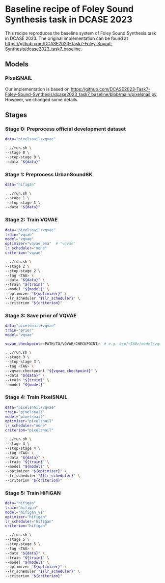 # Baseline recipe of Foley Sound Synthesis task in DCASE 2023

This recipe reproduces the baseline system of Foley Sound Synthesis task in DCASE 2023.
The original implementation can be found at https://github.com/DCASE2023-Task7-Foley-Sound-Synthesis/dcase2023_task7_baseline.

## Models

### PixelSNAIL

Our implementation is based on https://github.com/DCASE2023-Task7-Foley-Sound-Synthesis/dcase2023_task7_baseline/blob/main/pixelsnail.py. However, we changed some details.

## Stages

### Stage 0: Preprocess official development dataset

```sh
data="pixelsnail+vqvae"

. ./run.sh \
--stage 0 \
--stop-stage 0 \
--data "${data}"
```

### Stage 1: Preprocess UrbanSound8K

```sh
data="hifigan"

. ./run.sh \
--stage 1 \
--stop-stage 1 \
--data "${data}"
```

### Stage 2: Train VQVAE

```sh
data="pixelsnail+vqvae"
train="vqvae"
model="vqvae"
optimizer="vqvae_ema"  # "vqvae"
lr_scheduler="none"
criterion="vqvae"

. ./run.sh \
--stage 2 \
--stop-stage 2 \
--tag <TAG> \
--data "${data}" \
--train "${train}" \
--model "${model}" \
--optimizer "${optimizer}" \
--lr_scheduler "${lr_scheduler}" \
--criterion "${criterion}"
```

### Stage 3: Save prior of VQVAE

```sh
data="pixelsnail+vqvae"
train="prior"
model="vqvae"

vqvae_checkpoint=<PATH/TO/VQVAE/CHECKPOINT>  # e.g. exp/<TAG>/model/vqvae/last.pth

. ./run.sh \
--stage 3 \
--stop-stage 3 \
--tag <TAG> \
--vqvae-checkpoint "${vqvae_checkpoint}" \
--data "${data}" \
--train "${train}" \
--model "${model}"
```

### Stage 4: Train PixelSNAIL

```sh
data="pixelsnail+vqvae"
train="pixelsnail"
model="pixelsnail"
optimizer="pixelsnail"
lr_scheduler="none"
criterion="pixelsnail"

. ./run.sh \
--stage 4 \
--stop-stage 4 \
--tag <TAG> \
--data "${data}" \
--train "${train}" \
--model "${model}" \
--optimizer "${optimizer}" \
--lr_scheduler "${lr_scheduler}" \
--criterion "${criterion}"
```

### Stage 5: Train HiFiGAN

```sh
data="hifigan"
train="hifigan"
model="hifigan_v1"
optimizer="hifigan"
lr_scheduler="hifigan"
criterion="hifigan"

. ./run.sh \
--stage 5 \
--stop-stage 5 \
--tag <TAG> \
--data "${data}" \
--train "${train}" \
--model "${model}" \
--optimizer "${optimizer}" \
--lr_scheduler "${lr_scheduler}" \
--criterion "${criterion}"
```
